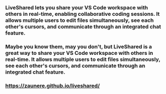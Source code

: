 
### LiveShared lets you share your VS Code workspace with others in real-time, enabling collaborative coding sessions. It allows multiple users to edit files simultaneously, see each other's cursors, and communicate through an integrated chat feature.


### Maybe you know them, may you don't, but LiveShared is a great way to share your VS Code workspace with others in real-time. It allows multiple users to edit files simultaneously, see each other's cursors, and communicate through an integrated chat feature.

### https://zaunere.github.io/liveshared/

